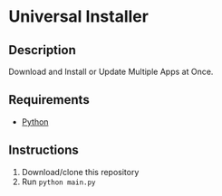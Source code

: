 # Universal Installer
## Description
Download and Install or Update Multiple Apps at Once.

## Requirements
 * [Python](https://www.python.org/downloads/)

## Instructions
1. Download/clone this repository
2. Run `python main.py`
